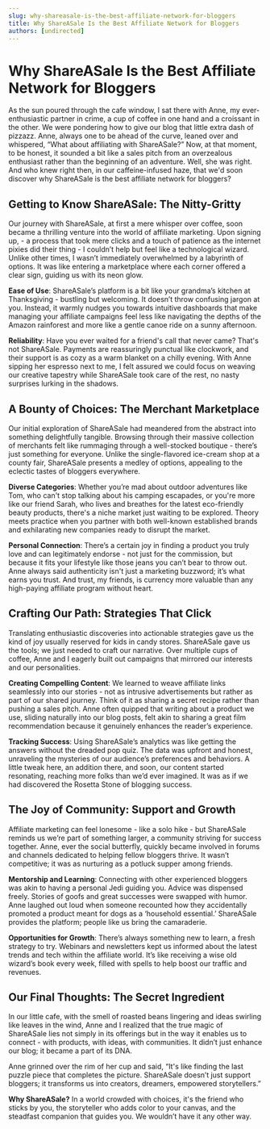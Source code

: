 ```yaml
---
slug: why-shareasale-is-the-best-affiliate-network-for-bloggers
title: Why ShareASale Is the Best Affiliate Network for Bloggers
authors: [undirected]
---
```



# Why ShareASale Is the Best Affiliate Network for Bloggers

As the sun poured through the cafe window, I sat there with Anne, my ever-enthusiastic partner in crime, a cup of coffee in one hand and a croissant in the other. We were pondering how to give our blog that little extra dash of pizzazz. Anne, always one to be ahead of the curve, leaned over and whispered, “What about affiliating with ShareASale?” Now, at that moment, to be honest, it sounded a bit like a sales pitch from an overzealous enthusiast rather than the beginning of an adventure. Well, she was right. And who knew right then, in our caffeine-infused haze, that we'd soon discover why ShareASale is the best affiliate network for bloggers?

## Getting to Know ShareASale: The Nitty-Gritty

Our journey with ShareASale, at first a mere whisper over coffee, soon became a thrilling venture into the world of affiliate marketing. Upon signing up, - a process that took mere clicks and a touch of patience as the internet pixies did their thing - I couldn’t help but feel like a technological wizard. Unlike other times, I wasn’t immediately overwhelmed by a labyrinth of options. It was like entering a marketplace where each corner offered a clear sign, guiding us with its neon glow.

**Ease of Use**: ShareASale’s platform is a bit like your grandma’s kitchen at Thanksgiving - bustling but welcoming. It doesn’t throw confusing jargon at you. Instead, it warmly nudges you towards intuitive dashboards that make managing your affiliate campaigns feel less like navigating the depths of the Amazon rainforest and more like a gentle canoe ride on a sunny afternoon.

**Reliability**: Have you ever waited for a friend's call that never came? That's not ShareASale. Payments are reassuringly punctual like clockwork, and their support is as cozy as a warm blanket on a chilly evening. With Anne sipping her espresso next to me, I felt assured we could focus on weaving our creative tapestry while ShareASale took care of the rest, no nasty surprises lurking in the shadows.

## A Bounty of Choices: The Merchant Marketplace

Our initial exploration of ShareASale had meandered from the abstract into something delightfully tangible. Browsing through their massive collection of merchants felt like rummaging through a well-stocked boutique - there’s just something for everyone. Unlike the single-flavored ice-cream shop at a county fair, ShareASale presents a medley of options, appealing to the eclectic tastes of bloggers everywhere.

**Diverse Categories**: Whether you’re mad about outdoor adventures like Tom, who can't stop talking about his camping escapades, or you're more like our friend Sarah, who lives and breathes for the latest eco-friendly beauty products, there's a niche market just waiting to be explored. Theory meets practice when you partner with both well-known established brands and exhilarating new companies ready to disrupt the market.

**Personal Connection**: There’s a certain joy in finding a product you truly love and can legitimately endorse - not just for the commission, but because it fits your lifestyle like those jeans you can’t bear to throw out. Anne always said authenticity isn't just a marketing buzzword; it’s what earns you trust. And trust, my friends, is currency more valuable than any high-paying affiliate program without heart.

## Crafting Our Path: Strategies That Click

Translating enthusiastic discoveries into actionable strategies gave us the kind of joy usually reserved for kids in candy stores. ShareASale gave us the tools; we just needed to craft our narrative. Over multiple cups of coffee, Anne and I eagerly built out campaigns that mirrored our interests and our personalities.

**Creating Compelling Content**: We learned to weave affiliate links seamlessly into our stories - not as intrusive advertisements but rather as part of our shared journey. Think of it as sharing a secret recipe rather than pushing a sales pitch. Anne often quipped that writing about a product we use, sliding naturally into our blog posts, felt akin to sharing a great film recommendation because it genuinely enhances the reader’s experience.

**Tracking Success**: Using ShareASale’s analytics was like getting the answers without the dreaded pop quiz. The data was upfront and honest, unraveling the mysteries of our audience’s preferences and behaviors. A little tweak here, an addition there, and soon, our content started resonating, reaching more folks than we’d ever imagined. It was as if we had discovered the Rosetta Stone of blogging success.

## The Joy of Community: Support and Growth

Affiliate marketing can feel lonesome - like a solo hike - but ShareASale reminds us we’re part of something larger, a community striving for success together. Anne, ever the social butterfly, quickly became involved in forums and channels dedicated to helping fellow bloggers thrive. It wasn’t competitive; it was as nurturing as a potluck supper among friends.

**Mentorship and Learning**: Connecting with other experienced bloggers was akin to having a personal Jedi guiding you. Advice was dispensed freely. Stories of goofs and great successes were swapped with humor. Anne laughed out loud when someone recounted how they accidentally promoted a product meant for dogs as a ‘household essential.’ ShareASale provides the platform; people like us bring the camaraderie.

**Opportunities for Growth**: There’s always something new to learn, a fresh strategy to try. Webinars and newsletters kept us informed about the latest trends and tech within the affiliate world. It’s like receiving a wise old wizard’s book every week, filled with spells to help boost our traffic and revenues.

## Our Final Thoughts: The Secret Ingredient

In our little cafe, with the smell of roasted beans lingering and ideas swirling like leaves in the wind, Anne and I realized that the true magic of ShareASale lies not simply in its offerings but in the way it enables us to connect - with products, with ideas, with communities. It didn’t just enhance our blog; it became a part of its DNA.

Anne grinned over the rim of her cup and said, “It's like finding the last puzzle piece that completes the picture. ShareASale doesn’t just support bloggers; it transforms us into creators, dreamers, empowered storytellers.” 

**Why ShareASale?** In a world crowded with choices, it's the friend who sticks by you, the storyteller who adds color to your canvas, and the steadfast companion that guides you. We wouldn’t have it any other way.